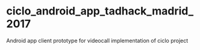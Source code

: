 # ciclo_android_app_tadhack_madrid_2017
Android app client prototype for videocall implementation of ciclo project

